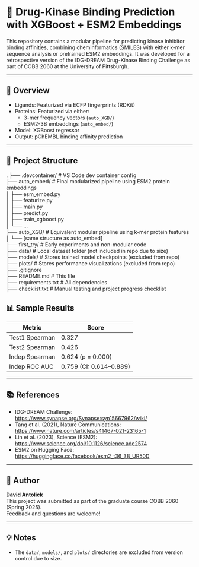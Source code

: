 # 🧬 Drug-Kinase Binding Prediction with XGBoost + ESM2 Embeddings

This repository contains a modular pipeline for predicting kinase inhibitor binding affinities, combining cheminformatics (SMILES) with either k-mer sequence analysis or pretrained ESM2 embeddings. It was developed for a retrospective version of the IDG-DREAM Drug-Kinase Binding Challenge as part of COBB 2060 at the University of Pittsburgh.

---

## 🚀 Overview

- Ligands: Featurized via ECFP fingerprints (RDKit)
- Proteins: Featurized via either:
  - 3-mer frequency vectors (`auto_XGB/`)
  - ESM2-3B embeddings (`auto_embed/`)
- Model: XGBoost regressor
- Output: pChEMBL binding affinity prediction

---

## 📁 Project Structure

.
├── .devcontainer/         # VS Code dev container config  
├── auto_embed/            # Final modularized pipeline using ESM2 protein embeddings  
│   ├── esm_embed.py  
│   ├── featurize.py  
│   ├── main.py  
│   ├── predict.py  
│   ├── train_xgboost.py  
│   └── ...  
├── auto_XGB/              # Equivalent modular pipeline using k-mer protein features  
│   └── [same structure as auto_embed]  
├── first_try/             # Early experiments and non-modular code  
├── data/                  # Local dataset folder (not included in repo due to size)  
├── models/                # Stores trained model checkpoints (excluded from repo)  
├── plots/                 # Stores performance visualizations (excluded from repo)  
├── .gitignore  
├── README.md              # This file  
├── requirements.txt       # All dependencies  
├── checklist.txt          # Manual testing and project progress checklist


## 📊 Sample Results

| Metric           | Score                  |
|------------------|------------------------|
| Test1 Spearman   | 0.327                  |
| Test2 Spearman   | 0.426                  |
| Indep Spearman   | 0.624 (p = 0.000)      |
| Indep ROC AUC    | 0.759 (CI: 0.614–0.889) |

---

## 📚 References

- IDG-DREAM Challenge: https://www.synapse.org/Synapse:syn15667962/wiki/
- Tang et al. (2021), Nature Communications: https://www.nature.com/articles/s41467-021-23165-1
- Lin et al. (2023), Science (ESM2): https://www.science.org/doi/10.1126/science.ade2574
- ESM2 on Hugging Face: https://huggingface.co/facebook/esm2_t36_3B_UR50D

---

## 🙋 Author

**David Antolick**  
This project was submitted as part of the graduate course COBB 2060 (Spring 2025).  
Feedback and questions are welcome!

---

## 💡 Notes

- The `data/`, `models/`, and `plots/` directories are excluded from version control due to size.